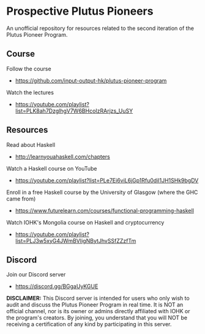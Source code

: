 # Prospective Plutus Pioneers
An unofficial repository for resources related to the second iteration of the Plutus Pioneer Program.

## Course

Follow the course

- https://github.com/input-output-hk/plutus-pioneer-program

Watch the lectures

- https://youtube.com/playlist?list=PLK8ah7DzglhgV7W6BHcoIzRArjzs_UuSY

## Resources

Read about Haskell

- http://learnyouahaskell.com/chapters

Watch a Haskell course on YouTube

- https://youtube.com/playlist?list=PLe7Ei6viL6jGp1Rfu0dil1JH1SHk9bgDV

Enroll in a free Haskell course by the University of Glasgow (where the GHC came from)

- https://www.futurelearn.com/courses/functional-programming-haskell

Watch IOHK's Mongolia course on Haskell and cryptocurrency

- https://youtube.com/playlist?list=PLJ3w5xyG4JWmBVIigNBytJhvSSfZZzfTm

## Discord

Join our Discord server

- https://discord.gg/BGgaUyKGUE

**DISCLAIMER:** This Discord server is intended for users who only wish to audit and discuss the Plutus Pioneer Program in real time. It is NOT an official channel, nor is its owner or admins directly affiliated with IOHK or the program's creators. By joining, you understand that you will NOT be receiving a certification of any kind by participating in this server.
